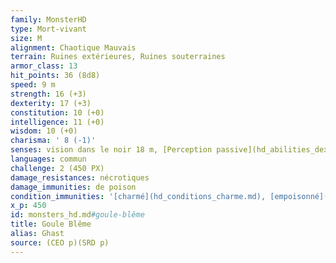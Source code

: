 ```yaml
---
family: MonsterHD
type: Mort-vivant
size: M
alignment: Chaotique Mauvais
terrain: Ruines extérieures, Ruines souterraines
armor_class: 13
hit_points: 36 (8d8)
speed: 9 m
strength: 16 (+3)
dexterity: 17 (+3)
constitution: 10 (+0)
intelligence: 11 (+0)
wisdom: 10 (+0)
charisma: ' 8 (-1)'
senses: vision dans le noir 18 m, [Perception passive](hd_abilities_dexterity_perception_passive.md) 10
languages: commun
challenge: 2 (450 PX)
damage_resistances: nécrotiques
damage_immunities: de poison
condition_immunities: '[charmé](hd_conditions_charme.md), [empoisonné](hd_conditions_empoisonne.md) et [épuisé](hd_conditions_fatigue_et_epuisement.md)'
x_p: 450
id: monsters_hd.md#goule-blême
title: Goule Blême
alias: Ghast
source: (CEO p)(SRD p)
---
```



